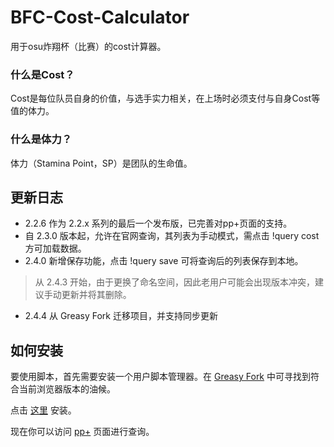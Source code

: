 # BFC-Cost-Calculator
用于osu炸翔杯（比赛）的cost计算器。

### 什么是Cost？
Cost是每位队员自身的价值，与选手实力相关，在上场时必须支付与自身Cost等值的体力。

### 什么是体力？
体力（Stamina Point，SP）是团队的生命值。

## 更新日志
- 2.2.6 作为 2.2.x 系列的最后一个发布版，已完善对pp+页面的支持。
- 自 2.3.0 版本起，允许在官网查询，其列表为手动模式，需点击 !query cost 方可加载数据。
- 2.4.0 新增保存功能，点击 !query save 可将查询后的列表保存到本地。

> 从 2.4.3 开始，由于更换了命名空间，因此老用户可能会出现版本冲突，建议手动更新并将其删除。

- 2.4.4 从 Greasy Fork 迁移项目，并支持同步更新

## 如何安装
要使用脚本，首先需要安装一个用户脚本管理器。在 [Greasy Fork](https://greasyfork.org/zh-CN) 中可寻找到符合当前浏览器版本的油候。

点击 [这里](https://github.com/MutoMagic/BFC-Cost-Calculator/raw/master/BFC%20Cost%20Calculator.user.js) 安装。

现在你可以访问 [pp+](https://syrin.me/pp+/) 页面进行查询。

